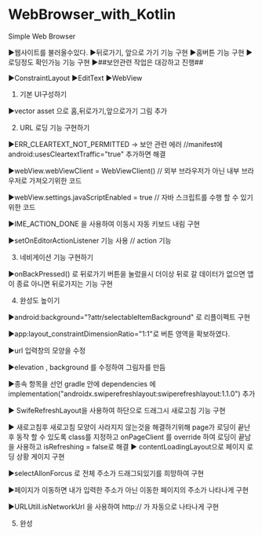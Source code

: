 # WebBrowser_with_Kotlin

Simple Web Browser 

▶웹사이트를 불러올수있다.
▶뒤로가기, 앞으로 가기 기능 구현
▶홈버튼 기능 구현
▶로딩정도 확인가능 기능 구현
▶##보안관련 작업은 대강하고 진행##

▶ConstraintLayout
▶EditText
▶WebView

1. 기본 UI구성하기

▶vector asset 으로 홈,뒤로가기,앞으로가기 그림 추가

2. URL 로딩 기능 구현하기

▶ERR_CLEARTEXT_NOT_PERMITTED 
	-> 보안 관련 에러 //manifest에 android:usesCleartextTraffic="true" 추가하면 해결 

▶webView.webViewClient = WebViewClient() // 외부 브라우저가 아닌 내부 브라우저로 가져오기위한 코드

▶webView.settings.javaScriptEnabled = true // 자바 스크립트를 수행 할 수 있기 위한 코드

▶IME_ACTION_DONE 을 사용하여 이동시 자동 키보드 내림 구현

▶setOnEditorActionListener 기능 사용 // action 기능 

3. 네비게이션 기능 구현하기

▶onBackPressed() 로 뒤로가기 버튼을 눌렀을시 더이상 뒤로 갈 데이터가 없으면 앱이 종료 아니면 뒤로가지는 기능 구현

4. 완성도 높이기

▶android:background="?attr/selectableItemBackground" 로 리플이펙트 구현

▶app:layout_constraintDimensionRatio="1:1"로 버튼 영역을 확보하였다.

▶url 입력창의 모양을 수정

▶elevation , background 를 수정하여 그림자를 만듬

▶종속 항목을 선언 gradle 안에 dependencies 에
   implementation("androidx.swiperefreshlayout:swiperefreshlayout:1.1.0")
   추가

▶ SwifeRefreshLayout을 사용하여 하단으로 드래그시 새로고침 기능 구현

▶ 새로고침후 새로고침 모양이 사라지지 않는것을 해결하기위해 
    page가 로딩이 끝난후 동작 할 수 있도록 class를 지정하고 
    onPageClient 를 override 하여 로딩이 끝남을 사용하고 
    isRefreshing = false로 해결
▶ contentLoadingLayout으로 페이지 로딩 상황 게이지 구현

▶selectAllonForcus 로 전체 주소가 드래그되있기를 희망하여 구현

▶페이지가 이동하면 내가 입력한 주소가 아닌 이동한 페이지의 주소가 나타나게 구현

▶URLUtill.isNetworkUrl 을 사용하여 http:// 가 자동으로 나타나게 구현

5. 완성
